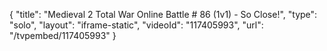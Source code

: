 {
    "title": "Medieval 2 Total War Online Battle # 86 (1v1) - So Close!",
    "type": "solo",
    "layout": "iframe-static",
    "videoId": "117405993",
    "url": "\/tvpembed\/117405993"
}